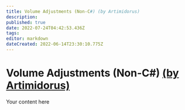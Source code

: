 ```yaml
---
title: Volume Adjustments (Non-C#) (by Artimidorus)
description: 
published: true
date: 2022-07-24T04:42:53.436Z
tags: 
editor: markdown
dateCreated: 2022-06-14T23:30:10.775Z
---
```


# Volume Adjustments (Non-C#) [(by Artimidorus)](https://www.twitch.tv/artimidorus)
Your content here